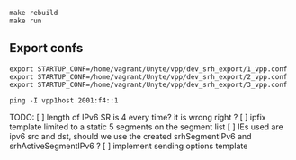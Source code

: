 
```shell
make rebuild
make run
```

## Export confs
```shell
export STARTUP_CONF=/home/vagrant/Unyte/vpp/dev_srh_export/1_vpp.conf
export STARTUP_CONF=/home/vagrant/Unyte/vpp/dev_srh_export/2_vpp.conf
export STARTUP_CONF=/home/vagrant/Unyte/vpp/dev_srh_export/3_vpp.conf
```

```shell
ping -I vpp1host 2001:f4::1
```

TODO:
[ ] length of IPv6 SR is 4 every time? it is wrong right ?
[ ] ipfix template limited to a static 5 segments on the segment list
[ ] IEs used are ipv6 src and dst, should we use the created srhSegmentIPv6 and srhActiveSegmentIPv6 ?
[ ] implement sending options template
